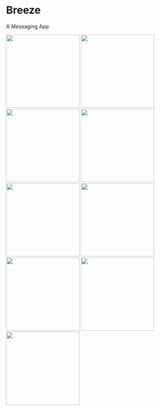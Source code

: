 # Breeze
A Messaging App


<img src="Screenshot/login.png" width="200"> <img src="Screenshot/register.png" width="200"> <img src="Screenshot/messages.png" width="200"> <img src="Screenshot/your-profile.png" width="200"> <img src="Screenshot/all-users.png" width="200"> <img src="Screenshot/search-users.png" width="200"> <img src="Screenshot/user-profile.png" width="200"> <img src="Screenshot/conversation.png" width="200"> <img src="Screenshot/search-in-conversation.png" width="200">
